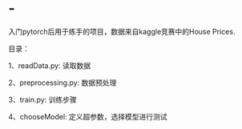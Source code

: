 # -
入门pytorch后用于练手的项目，数据来自kaggle竞赛中的House Prices.

目录：

1、readData.py: 读取数据

2、preprocessing.py: 数据预处理

3、train.py: 训练步骤

4、chooseModel: 定义超参数，选择模型进行测试
